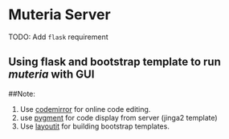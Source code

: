 # Muteria Server
 TODO: Add `flask` requirement
## Using flask and bootstrap template to run *muteria* with GUI

##Note:
1. Use [codemirror](https://codemirror.net/) for online code editing.
2. use [pygment](http://pygments.org/) for code display from server (jinga2 template)
3. Use [layoutit](https://www.layoutit.com/build) for building bootstrap templates.